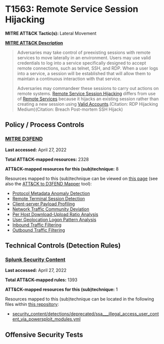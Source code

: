 # T1563: Remote Service Session Hijacking
**MITRE ATT&CK Tactic(s):** Lateral Movement

**[MITRE ATT&CK Description](https://attack.mitre.org/techniques/T1563)**
<blockquote>Adversaries may take control of preexisting sessions with remote services to move laterally in an environment. Users may use valid credentials to log into a service specifically designed to accept remote connections, such as telnet, SSH, and RDP. When a user logs into a service, a session will be established that will allow them to maintain a continuous interaction with that service.

Adversaries may commandeer these sessions to carry out actions on remote systems. [Remote Service Session Hijacking](https://attack.mitre.org/techniques/T1563) differs from use of [Remote Services](https://attack.mitre.org/techniques/T1021) because it hijacks an existing session rather than creating a new session using [Valid Accounts](https://attack.mitre.org/techniques/T1078).(Citation: RDP Hijacking Medium)(Citation: Breach Post-mortem SSH Hijack)</blockquote>

## Policy / Process Controls
### [MITRE D3FEND](https://d3fend.mitre.org/)
**Last accessed:** April 27, 2022

**Total ATT&CK-mapped resources:** 2328

**ATT&CK-mapped resources for this (sub)technique:** 8

Resources mapped to this (sub)technique can be viewed on [this page](https://d3fend.mitre.org/) (see also the [ATT&CK to D3FEND Mapper](https://d3fend.mitre.org/tools/attack-mapper) tool):

* [Protocol Metadata Anomaly Detection](https://d3fend.mitre.org/techniques/d3f:ProtocolMetadataAnomalyDetection)
* [Remote Terminal Session Detection](https://d3fend.mitre.org/techniques/d3f:RemoteTerminalSessionDetection)
* [Client-server Payload Profiling](https://d3fend.mitre.org/techniques/d3f:Client-serverPayloadProfiling)
* [Network Traffic Community Deviation](https://d3fend.mitre.org/techniques/d3f:NetworkTrafficCommunityDeviation)
* [Per Host Download-Upload Ratio Analysis](https://d3fend.mitre.org/techniques/d3f:PerHostDownload-UploadRatioAnalysis)
* [User Geolocation Logon Pattern Analysis](https://d3fend.mitre.org/techniques/d3f:UserGeolocationLogonPatternAnalysis)
* [Inbound Traffic Filtering](https://d3fend.mitre.org/techniques/d3f:InboundTrafficFiltering)
* [Outbound Traffic Filtering](https://d3fend.mitre.org/techniques/d3f:OutboundTrafficFiltering)

## Technical Controls (Detection Rules)
### [Splunk Security Content](https://github.com/splunk/security_content)
**Last accessed:** April 27, 2022

**Total ATT&CK-mapped rules:** 1393

**ATT&CK-mapped resources for this (sub)technique:** 1

Resources mapped to this (sub)technique can be located in the following files within [this repository](https://github.com/splunk/security_content/tree/develop/detections):

* [security_content/detections/deprecated/ssa___illegal_access_user_content_via_powersploit_modules.yml](https://github.com/splunk/security_content/blob/develop/detections/deprecated/ssa___illegal_access_user_content_via_powersploit_modules.yml)


## Offensive Security Tests
